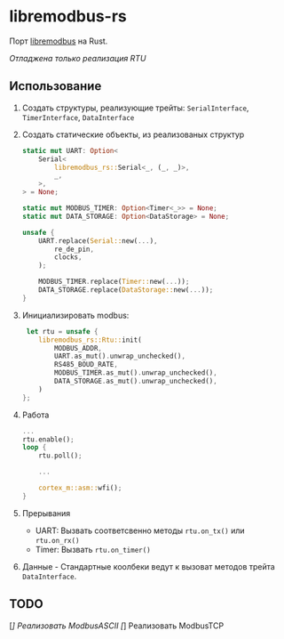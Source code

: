 # libremodbus-rs
Порт [libremodbus](https://github.com/nucleron/libremodbus) на Rust.

*Отладжена только реализация RTU*

## Использование
1. Создать структуры, реализующие трейты: `SerialInterface`, `TimerInterface`, `DataInterface`
2. Создать статические объекты, из реализованых структур
    ```rust
    static mut UART: Option<
        Serial<
            libremodbus_rs::Serial<_, (_, _)>,
            _,
        >,
    > = None;

    static mut MODBUS_TIMER: Option<Timer<_>> = None;
    static mut DATA_STORAGE: Option<DataStorage> = None;

    unsafe {
        UART.replace(Serial::new(...),
            re_de_pin,
            clocks,
        );

        MODBUS_TIMER.replace(Timer::new(...));
        DATA_STORAGE.replace(DataStorage::new(...));
    }
    ```
3. Инициализировать modbus: 
    ```rust
     let rtu = unsafe {
        libremodbus_rs::Rtu::init(
            MODBUS_ADDR,
            UART.as_mut().unwrap_unchecked(),
            RS485_BOUD_RATE,
            MODBUS_TIMER.as_mut().unwrap_unchecked(),
            DATA_STORAGE.as_mut().unwrap_unchecked(),
        )
    };
    ```

4. Работа
    ```rust
    ...
    rtu.enable();
    loop {
        rtu.poll();

        ...

        cortex_m::asm::wfi();
    }
    ```

5. Прерывания
    * UART: Вызвать соответсвенно методы `rtu.on_tx()` или `rtu.on_rx()`
    * Timer: Вызвать `rtu.on_timer()`

6. Данные - Стандартные коолбеки ведут к вызоват методов трейта `DataInterface`.


## TODO
[_] Реализовать ModbusASCII
[_] Реализовать ModbusTCP